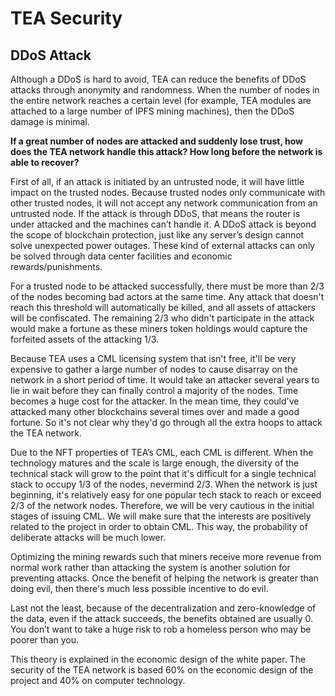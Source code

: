 # TEA Security

## DDoS Attack

Although a DDoS is hard to avoid, TEA can reduce the benefits of DDoS attacks through anonymity and randomness. When the number of nodes in the entire network reaches a certain level (for example, TEA modules are attached to a large number of IPFS mining machines), then the DDoS damage is minimal.

**If a great number of nodes are attacked and suddenly lose trust, how does the TEA network handle this attack? How long before the network is able to recover?**

First of all, if an attack is initiated by an untrusted node, it will have little impact on the trusted nodes. Because trusted nodes only communicate with other trusted nodes, it will not accept any network communication from an untrusted node. If the attack is through DDoS, that means the router is under attacked and the machines can’t handle it. A DDoS attack is beyond the scope of blockchain protection, just like any server’s design cannot solve unexpected power outages. These kind of external attacks can only be solved through data center facilities and economic rewards/punishments.

For a trusted node to be attacked successfully, there must be more than 2/3 of the nodes becoming bad actors at the same time. Any attack that doesn't reach this threshold will automatically be killed, and all assets of attackers will be confiscated. The remaining 2/3 who didn't participate in the attack would make a fortune as these miners token holdings would capture the forfeited assets of the attacking 1/3.

Because TEA uses a CML licensing system that isn't free,  it'll be very expensive to gather a large number of nodes to cause disarray on the network in a short period of time. It would take an attacker several years to lie in wait before they can finally control a majority of the nodes. Time becomes a huge cost for the attacker. In the mean time, they could've attacked many other blockchains several times over and made a good fortune. So it's not clear why they'd go through all the extra hoops to attack the TEA network.

Due to the NFT properties of TEA’s CML, each CML is different. When the technology matures and the scale is large enough, the diversity of the technical stack will grow to the point that it's difficult for a single technical stack to occupy 1/3 of the nodes, nevermind 2/3. When the network is just beginning, it's relatively easy for one popular tech stack to reach or exceed 2/3 of the network nodes. Therefore, we will be very cautious in the initial stages of issuing CML. We will make sure that the interests are positively related to the project in order to obtain CML. This way, the probability of deliberate attacks will be much lower. 

Optimizing the mining rewards such that miners receive more revenue from normal work rather than attacking the system is another solution for preventing attacks. Once the benefit of helping the network is greater than doing evil, then there's much less possible incentive to do evil.

Last not the least, because of the decentralization and zero-knowledge of the data, even if the attack succeeds, the benefits obtained are usually 0. You don’t want to take a huge risk to rob a homeless person who may be poorer than you.

This theory is explained in the economic design of the white paper. The security of the TEA network is based 60% on the economic design of the project and 40% on computer technology.